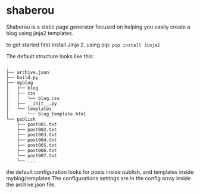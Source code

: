# shaberou
Shaberou is a static page generator focused on helping you easily create a blog using jinja2 templates.

to get started first install Jinja 2.
using pip: ```pip install Jinja2```

The default structure looks like this:

```
.
├── archive.json
├── build.py
├── myblog
│   ├── blog
│   ├── css
│   │   └── blog.css
│   ├── __init__.py
│   └── templates
│       └── blog_template.html
└── publish
    ├── post001.txt
    ├── post002.txt
    ├── post003.txt
    ├── post004.txt
    ├── post005.txt
    ├── post006.txt
    └── post007.txt
    └── ...
```

the default configuration looks for posts inside publish, and templates inside myblog/templates
The configurations settings are in the config array inside the archive.json file.

